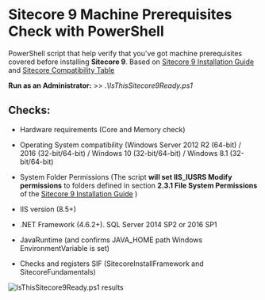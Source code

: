 
# Sitecore 9 Machine Prerequisites Check with PowerShell

PowerShell script that help verify that you've got machine prerequisites covered before installing **Sitecore 9**.
Based on [Sitecore 9 Installation Guide](https://dev.sitecore.net/Downloads/Sitecore_Experience_Platform/90/Sitecore_Experience_Platform_90_Initial_Release.aspx) and [Sitecore Compatibility Table](https://kb.sitecore.net/articles/087164)

**Run as an Administrator:** >>     *.\IsThisSitecore9Ready.ps1*

## Checks:
 - Hardware requirements (Core and Memory check) 
 
 - Operating System compatibility (Windows Server 2012 R2 (64-bit) / 2016 (32-bit/64-bit) / Windows 10 (32-bit/64-bit) / Windows 8.1 (32-bit/64-bit)
 - System Folder Permissions (The script **will set IIS_IUSRS Modify permissions** to folders defined in section **2.3.1 File System Permissions** of the [Sitecore 9 Installation Guide](https://dev.sitecore.net/Downloads/Sitecore_Experience_Platform/90/Sitecore_Experience_Platform_90_Initial_Release.aspx) ) 
 - IIS version (8.5+)
 - .NET Framework (4.6.2+). SQL Server 2014 SP2 or 2016 SP1 
 - JavaRuntime (and confirms JAVA_HOME path Windows EnvironmentVariable is set)
 - Checks and registers SIF (SitecoreInstallFramework and SitecoreFundamentals)

![IsThisSitecore9Ready.ps1 results](https://i.imgur.com/2jXjO0l.png)
